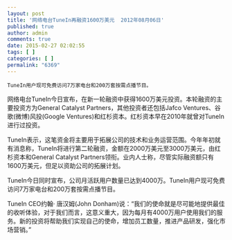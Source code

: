 ```yaml
---
layout: post
title: '网络电台TuneIn再融资1600万美元  2012年08月06日'
published: true
author: admin
comments: true
date: 2015-02-27 02:02:55
tags: [ ]
categories: [ ]
permalink: "6369"
---
```


  
    TuneIn用户现可免费访问7万家电台和200万套按需点播节目。
  


网络电台TuneIn今日宣布，在新一轮融资中获得1600万美元投资。本轮融资的主要投资方为General Catalyst Partners，其他投资者还包括Jafco Ventures、谷歌(微博)风投(Google Ventures)和红杉资本。红杉资本早在2010年就曾对TuneIn进行过投资。

TuneIn表示，这笔资金将主要用于拓展公司的技术和业务运营范围。今年年初就有消息称，TuneIn将进行第二轮融资，金额在2000万美元至3000万美元，由红杉资本和General Catalyst Partners领衔。业内人士称，尽管实际融资额只有1600万美元，但足以资助公司的拓展计划。

TuneIn今日同时宣布，公司月活跃用户数量已达到4000万。TuneIn用户现可免费访问7万家电台和200万套按需点播节目。

TuneIn CEO约翰· 唐汉姆(John Donham)说：“我们的使命就是尽可能地提供最佳的收听体验，对于我们而言，这意义重大，因为每月有4000万用户使用我们的服务。新的投资将帮助我们实现自己的使命，增加员工数量，推进产品研发，强化市场营销。”